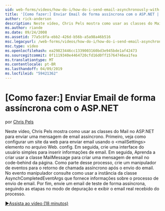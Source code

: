```yaml
---
uid: web-forms/videos/how-do-i/how-do-i-send-email-asynchronously-with-aspnet
title: '[Como fazer:] Enviar Email de forma assíncrona com o ASP.NET | Microsoft Docs'
author: rick-anderson
description: Neste vídeo, Chris Pels mostra como usar as classes do Mail no ASP.NET para enviar uma mensagem de email assíncrono. Primeiro, veja como configurar um si da web...
ms.author: riande
ms.date: 09/24/2008
ms.assetid: 77a5c8fa-ebb2-426d-b56b-a5a98a46b516
msc.legacyurl: /web-forms/videos/how-do-i/how-do-i-send-email-asynchronously-with-aspnet
msc.type: video
ms.openlocfilehash: ea29823446cc1339003160bd3e945bde1af42473
ms.sourcegitcommit: 0f1119340e4464720cfd16d0ff15764746ea1fea
ms.translationtype: MT
ms.contentlocale: pt-BR
ms.lasthandoff: 04/09/2019
ms.locfileid: "59421362"
---
```

# <a name="how-do-i-send-email-asynchronously-with-aspnet"></a>[Como fazer:] Enviar Email de forma assíncrona com o ASP.NET

por [Chris Pels](https://twitter.com/chrispels)

Neste vídeo, Chris Pels mostra como usar as classes do Mail no ASP.NET para enviar uma mensagem de email assíncrono. Primeiro, veja como configurar um site da web para enviar email usando o &lt;mailSettings&gt; elemento no arquivo Web. config. Em seguida, crie uma interface do usuário simples para inserir informações de email. Em seguida, Aprenda a criar usar a classe MailMessage para criar uma mensagem de email no code-behind da página. Como parte desse processo, crie um manipulador de eventos para o retorno de chamada assíncrono após o envio do email. No evento manipulador consulte como usar a instância da classe AsynchCompletedEventArgs que fornece informações sobre o processo de envio de email. Por fim, envie um email de teste de forma assíncrona, seguindo as etapas no modo de depuração e exibir o email real recebido do processo.

[&#9654;Assista ao vídeo (18 minutos)](https://channel9.msdn.com/Blogs/ASP-NET-Site-Videos/how-do-i-send-email-asynchronously-with-aspnet)
